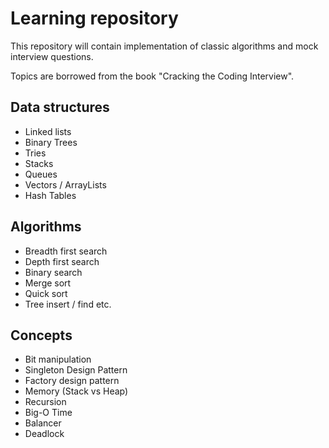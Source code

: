 # Learning repository

This repository will contain implementation of classic algorithms and mock interview questions.

Topics are borrowed from the book "Cracking the Coding Interview".

## Data structures
* Linked lists
* Binary Trees
* Tries
* Stacks
* Queues
* Vectors / ArrayLists
* Hash Tables

## Algorithms
* Breadth first search
* Depth first search
* Binary search
* Merge sort
* Quick sort
* Tree insert / find etc.

## Concepts
* Bit manipulation
* Singleton Design Pattern
* Factory design pattern
* Memory (Stack vs Heap)
* Recursion
* Big-O Time
* Balancer
* Deadlock

